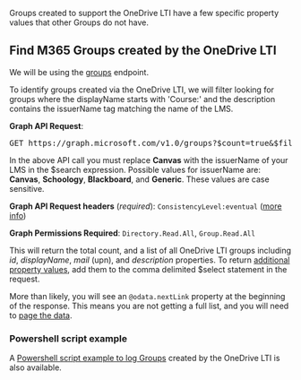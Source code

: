Groups created to support the OneDrive LTI have a few specific property values that other Groups do not have.

## Find M365 Groups created by the OneDrive LTI
We will be using the [groups](https://docs.microsoft.com/en-us/graph/api/group-list?view=graph-rest-1.0&tabs=http) endpoint.

To identify groups created via the OneDrive LTI, we will filter looking for groups where the displayName starts with 'Course:' and the description contains the issuerName tag matching the name of the LMS.

**Graph API Request**: 
<pre>GET https://graph.microsoft.com/v1.0/groups?$count=true&$filter=startsWith(displayName,'Course:')&$search="description:issuerName: Canvas"&$select=id,displayName,email,description</pre>

In the above API call you must replace **Canvas** with the issuerName of your LMS in the $search expression. Possible values for issuerName are: **Canvas**, **Schoology**, **Blackboard**, and **Generic**. These values are case sensitive.

**Graph API Request headers** (_required_): `ConsistencyLevel:eventual` ([more info](https://docs.microsoft.com/en-us/graph/aad-advanced-queries?view=graph-rest-1.0&tabs=http)) 

**Graph Permissions Required**: `Directory.Read.All`, `Group.Read.All`


This will return the total count, and a list of all OneDrive LTI groups including _id_, _displayName_, _mail_ (upn), and _description_ properties. To return [additional property values](https://docs.microsoft.com/en-us/graph/api/resources/group?view=graph-rest-1.0#properties), add them to the comma delimited $select statement in the request.

More than likely, you will see an `@odata.nextLink` property at the beginning of the response. This means you are not getting a full list, and you will need to [page the data](https://docs.microsoft.com/en-us/graph/paging).  

### Powershell script example 
A [Powershell script example to log Groups](Get-OneDriveLTI-Groups.ps1) created by the OneDrive LTI is also available.


